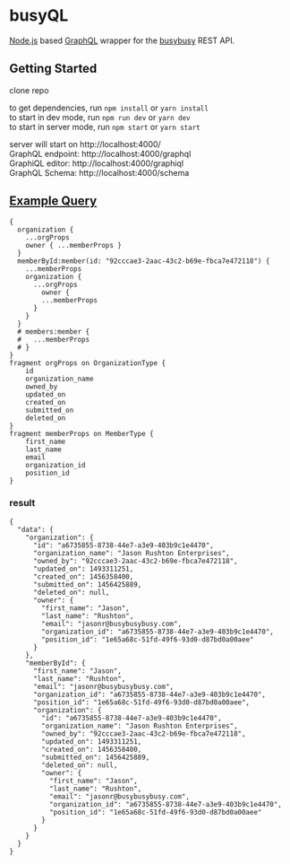 # busyQL

[Node.js](https://nodejs.org/en/) based [GraphQL](http://graphql.org/) wrapper for the [busybusy](https://busybusy.com/) REST API.


## Getting Started

clone repo

to get dependencies, run `npm install` or `yarn install`  
to start in dev mode, run `npm run dev` or `yarn dev`  
to start in server mode, run `npm start` or `yarn start`  

server will start on http://localhost:4000/  
GraphQL endpoint: http://localhost:4000/graphql  
GraphiQL editor: http://localhost:4000/graphiql  
GraphQL Schema: http://localhost:4000/schema  


## [Example Query](http://localhost:4000/graphiql?query=%7B%0A%20%20organization%20%7B%0A%20%20%20%20...orgProps%0A%20%20%20%20owner%20%7B%20...memberProps%20%7D%0A%20%20%7D%0A%20%20memberById%3Amember(id%3A%20%2292cccae3-2aac-43c2-b69e-fbca7e472118%22)%20%7B%0A%20%20%20%20...memberProps%0A%20%20%20%20organization%20%7B%0A%20%20%20%20%20%20...orgProps%0A%20%20%20%20%09owner%20%7B%0A%20%20%20%20%20%20%20%20...memberProps%0A%20%20%20%20%20%20%7D%0A%20%20%20%20%7D%0A%20%20%7D%0A%20%20%23%20members%3Amember%20%7B%0A%20%20%23%20%20%20...memberProps%0A%20%20%23%20%7D%0A%7D%0Afragment%20orgProps%20on%20OrganizationType%20%7B%0A%20%20%20%20id%0A%20%20%20%20organization_name%0A%20%20%20%20owned_by%0A%20%20%20%20updated_on%0A%20%20%20%20created_on%0A%20%20%20%20submitted_on%0A%20%20%20%20deleted_on%0A%7D%0Afragment%20memberProps%20on%20MemberType%20%7B%0A%20%20%20%20first_name%0A%20%20%20%20last_name%0A%20%20%20%20email%0A%20%20%20%20organization_id%0A%20%20%20%20position_id%0A%7D)
```
{
  organization {
    ...orgProps
    owner { ...memberProps }
  }
  memberById:member(id: "92cccae3-2aac-43c2-b69e-fbca7e472118") {
    ...memberProps
    organization {
      ...orgProps
    	owner {
        ...memberProps
      }
    }
  }
  # members:member {
  #   ...memberProps
  # }
}
fragment orgProps on OrganizationType {
    id
    organization_name
    owned_by
    updated_on
    created_on
    submitted_on
    deleted_on
}
fragment memberProps on MemberType {
    first_name
    last_name
    email
    organization_id
    position_id
}
```

### result

```
{
  "data": {
    "organization": {
      "id": "a6735855-8738-44e7-a3e9-403b9c1e4470",
      "organization_name": "Jason Rushton Enterprises",
      "owned_by": "92cccae3-2aac-43c2-b69e-fbca7e472118",
      "updated_on": 1493311251,
      "created_on": 1456358400,
      "submitted_on": 1456425889,
      "deleted_on": null,
      "owner": {
        "first_name": "Jason",
        "last_name": "Rushton",
        "email": "jasonr@busybusybusy.com",
        "organization_id": "a6735855-8738-44e7-a3e9-403b9c1e4470",
        "position_id": "1e65a68c-51fd-49f6-93d0-d87bd0a00aee"
      }
    },
    "memberById": {
      "first_name": "Jason",
      "last_name": "Rushton",
      "email": "jasonr@busybusybusy.com",
      "organization_id": "a6735855-8738-44e7-a3e9-403b9c1e4470",
      "position_id": "1e65a68c-51fd-49f6-93d0-d87bd0a00aee",
      "organization": {
        "id": "a6735855-8738-44e7-a3e9-403b9c1e4470",
        "organization_name": "Jason Rushton Enterprises",
        "owned_by": "92cccae3-2aac-43c2-b69e-fbca7e472118",
        "updated_on": 1493311251,
        "created_on": 1456358400,
        "submitted_on": 1456425889,
        "deleted_on": null,
        "owner": {
          "first_name": "Jason",
          "last_name": "Rushton",
          "email": "jasonr@busybusybusy.com",
          "organization_id": "a6735855-8738-44e7-a3e9-403b9c1e4470",
          "position_id": "1e65a68c-51fd-49f6-93d0-d87bd0a00aee"
        }
      }
    }
  }
}
```
